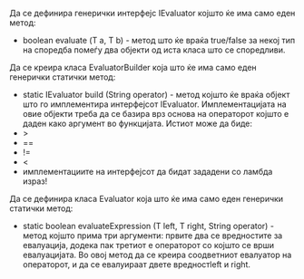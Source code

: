 Да се дефинира генерички интерфејс IEvaluator којшто ќе има само еден метод:

* boolean evaluate (Т a, Т b) - метод што ќе враќа true/false за некој тип на споредба помеѓу два објекти од иста класа што се споредливи.

Да се креира класа EvaluatorBuilder која што ќе има само еден генерички статички метод:

* static IEvaluator build (String operator) - метод којшто ќе враќа објект што го имплементира интерфејсот IEvaluator. Имплементацијата на овие објекти треба да се базира врз основа на операторот којшто е даден како аргумент во функцијата. Истиот може да биде:
* \>
* ==
* !=
* <
* имплементациите на интерфејсот да бидат зададени со ламбда израз!

Да се дефинира класа Evaluator која што ќе има само еден генерички статички метод:

* static boolean evaluateExpression (T left, T right, String operator) - метод којшто прима три аргументи: првите два се вредностите за евалуација, додека пак третиот е операторот со којшто се врши евалуацијата. Во овој метод да се креира соодветниот евалуатор на операторот, и да се евалуираат двете вредностleft и right.